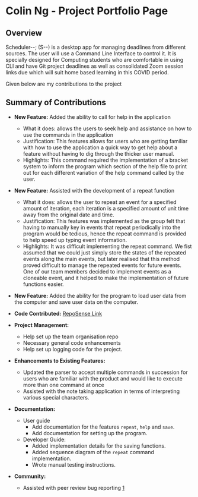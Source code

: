 # Colin Ng - Project Portfolio Page

## Overview
Scheduler--; (S--) is a desktop app for managing deadlines from different sources. The user will use a Command Line Interface to control it. It is specially designed for Computing students who are comfortable in using CLI and have Git project deadlines as well as consolidated Zoom session links due which will suit home based learning in this COVID period. 

Given below are my contributions to the project

## Summary of Contributions

- **New Feature:** Added the ability to call for help in the application
    - What it does: allows the users to seek help and assistance on how to use the commands in the application
    - Justification: This features allows for users who are getting familiar with how to use the application a quick way to get help about a feature without having to dig through the thicker user manual. 
    - Highlights: This command required the implementation of a bracket system to inform the program which section of the help file to print out for each different variation of the help command called by the user. 
- **New Feature:** Assisted with the development of a repeat function
    - What it does: allows the user to repeat an event for a specified amount of iteration, each iteration is a specified amount of unit time away from the original date and time. 
    - Justification: This features was implemented as the group felt that having to manually key in events that repeat periodically into the program would be tedious, hence the repeat command is provided to help speed up typing event information.
    - Highlights: It was difficult implementing the repeat command. We fist assumed that we could just simply store the states of the repeated events along the main events, but later realised that this method proved difficult to manage the repeated events for future events. One of our team members decided to implement events as a cloneable event, and it helped to make the implementation of future functions easier. 
- **New Feature:** Added the ability for the program to load user data from the computer and save user data on the computer.

- **Code Contributed:** [RepoSense Link](https://nus-cs2113-ay2021s1.github.io/tp-dashboard/#breakdown=true&search=colin386&sort=groupTitle&sortWithin=title&since=2020-09-27&timeframe=commit&mergegroup=&groupSelect=groupByRepos&checkedFileTypes=docs~functional-code~test-code~other)

- **Project Management:**
    - Help set up the team organisation repo
    - Necessary general code enhancements
    - Help set up logging code for the project.
    
- **Enhancements to Existing Features:**
    - Updated the parser to accept multiple commands in succession for users who are familiar with the product and would like to execute more than one command at once
    - Assisted with the note taking application in terms of interpreting various special characters. 

- **Documentation:**
    - User guide
        - Add documentation for the features `repeat`, `help` and `save`.
        - Add documentation for setting up the program.
    - Developer Guide:
        - Added implementation details for the saving functions.
        - Added sequence diagram of the `repeat` command implementation.
        - Wrote manual testing instructions.
        
- **Community:**
    - Assisted with peer review bug reporting [1](https://github.com/nus-cs2113-AY2021S1/tp/pull/51/files)


